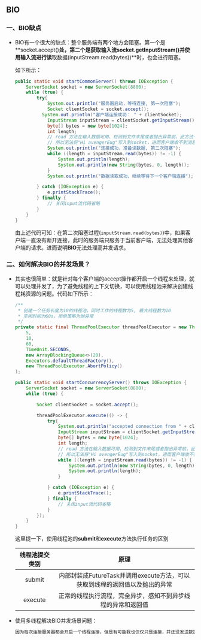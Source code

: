## BIO

### 一、BIO缺点

* BIO有一个很大的缺点：整个服务端有两个地方会阻塞。第一个是**socket.accept()**处，第二个是获取输入流socket.getInputStream()并使用输入流进行读**取数据(inputStream.read(bytes))**时，也会进行阻塞。

  如下所示：

  ```java
  public static void startCommonServer() throws IOException {
      ServerSocket socket = new ServerSocket(8800);
      while (true) {
          try{
              System.out.println("服务器启动，等待连接, 第一次阻塞");
              Socket clientSocket = socket.accept();
  			System.out.println("客户端连接成功： " + clientSocket);
              InputStream inputStream = clientSocket.getInputStream();
              byte[] bytes = new byte[1024];
              int length;
              // read 方法在输入数据可用、检测到文件末尾或者抛出异常前，此方法一直阻塞
              // 所以无法将"Hi avengerEug"写入到socket，进而客户端收不到消息
              System.out.println("连接成功，准备读数据, 第二次阻塞");
              while ((length = inputStream.read(bytes)) != -1) {
                  System.out.println(length);
                  System.out.println(new String(bytes, 0, length));
              }
              System.out.println("数据读取成功，继续等待下一个客户端连接");
  
          } catch (IOException e) {
              e.printStackTrace();
          } finally {
              // 关闭input流代码省略
          }
      }
  }
  ```

  由上述代码可知：在第二次阻塞过程(`inputStream.read(bytes)`)中，如果客户端一直没有断开连接，此时的服务端只服务于当前客户端，无法处理其他客户端的请求。进而说明**BIO**无法处理高并发请求。


### 二、如何解决BIO的并发场景？

* 其实也很简单：就是针对每个客户端的accept操作都开启一个线程来处理，就可以处理并发了，为了避免线程的上下文切换，可以使用线程池来解决创建线程耗资源的问题。代码如下所示：

  ```java
  /**
   * 创建一个任务长度为10的线程池，同时工作的线程数为5, 最大线程数为10
   * 空闲时间为60s，拒绝策略为抛异常
   */
  private static final ThreadPoolExecutor threadPoolExecutor = new ThreadPoolExecutor(
      5,
      10,
      60,
      TimeUnit.SECONDS,
      new ArrayBlockingQueue<>(20),
      Executors.defaultThreadFactory(),
      new ThreadPoolExecutor.AbortPolicy()
  );
  
  public static void startConcurrencyServer() throws IOException {
      ServerSocket socket = new ServerSocket(8800);
      while (true) {
  
          Socket clientSocket = socket.accept();
  
          threadPoolExecutor.execute(() -> {
              try{
                  System.out.println("accepted connection from " + clientSocket);
                  InputStream inputStream = clientSocket.getInputStream();
                  byte[] bytes = new byte[1024];
                  int length;
                  // read 方法在输入数据可用、检测到文件末尾或者抛出异常前，此方法一直阻塞
                  // 所以无法将"Hi avengerEug"写入到socket，进而客户端收不到消息
                  while ((length = inputStream.read(bytes)) != -1) {
                      System.out.println(new String(bytes, 0, length));
                      System.out.println(length);
                  }
  
              } catch (IOException e) {
                  e.printStackTrace();
              } finally {
                  // 关闭input流代码省略
              }
          });
      }
  }
  ```

  这里提一下，使用线程池的**submit**和**execute**方法执行任务的区别

  | 线程池提交类别 |                             原理                             |
  | :------------: | :----------------------------------------------------------: |
  |     submit     | 内部封装成FutureTask并调用execute方法，可以获取到线程的返回值以及抛出的异常 |
  |    execute     | 正常的线程执行流程，完全异步，感知不到异步线程的异常和返回值 |

* 使用多线程解决BIO并发场景问题：

  ```txt
  因为每次连接服务器都会开启一个线程连接，但是有可能我也仅仅只是连接，并还没发送数据，此时这个线程是不是比较浪费，单单是为了连接而开启的。
  ```

  

  

